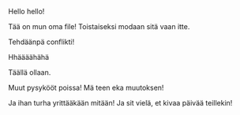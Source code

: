 Hello hello!

Tää on mun oma file! Toistaiseksi modaan sitä vaan itte.

Tehdäänpä conflikti!

Hhäääähähä

Täällä ollaan.

Muut pysykööt poissa! Mä teen eka muutoksen!


Ja ihan turha yrittääkään mitään!  Ja sit vielä, et kivaa päivää teillekin!
